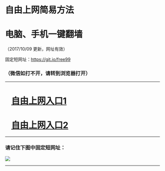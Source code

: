 ﻿# 自由上网简易方法

# 电脑、手机一键翻墙

（2017/10/09 更新，网址有效）

固定短网址：https://git.io/free99

### （微信如打不开，请转到浏览器打开）


***





# &nbsp;&nbsp; <a href="http://ft2246817147.fwq-tz-1001.info/fwqtz01.html?t=10090016611 " target="_blank">自由上网入口1</a>
# &nbsp;&nbsp; <a href="http://ft118224845.fwq-tz-1002.info/fwqtz02.html?t=100900123396 " target="_blank">自由上网入口2</a>
***

### 请记住下图中固定短网址：

<img src="https://s3-us-west-2.amazonaws.com/fwq-1001/yjfq-20170905okok.png" /> 


***

